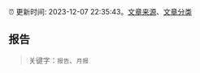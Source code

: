 :alarm_clock: 更新时间: 2023-12-07 22:35:43。[文章来源](/README.md)、[文章分类](/TAGS.md)

## 报告


> 关键字：`报告`、`月报`



